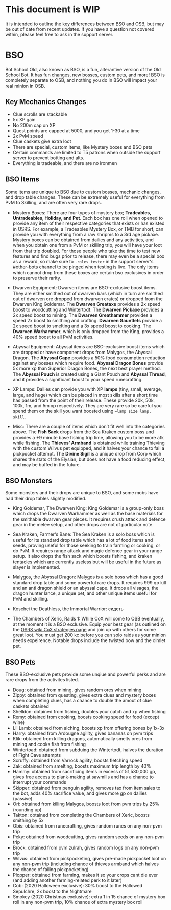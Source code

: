 # This document is WIP 
It is intended to outline the key differences between BSO and OSB, but may be out of date from recent updates. If you have a question not covered within, please feel free to ask in the support server.

# BSO
Bot School Old, also known as BSO, is a fun, alterantive version of the Old School Bot. It has fun changes, new bosses, custom pets, and more! BSO is completely separate to OSB, and nothing you do in BSO will impact your real minion in OSB. 

## Key Mechanics Changes
- Clue scrolls are stackable
- 5x XP gain
- No 200m cap on XP
- Quest points are capped at 5000, and you get 1-30 at a time
- 2x PvM speed
- Clue caskets give extra loot
- There are special, custom items, like Mystery boxes and BSO pets
- Certain commands are limited to T5 patrons when outside the support server to prevent botting and alts.
- Everything is tradeable, and there are no ironmen

## BSO Items
Some items are unique to BSO due to custom bosses, mechanic changes, and drop table changes. These can be extremely useful for everything from PvM to Skilling, and are often very rare drops. 

- Mystery Boxes: There are four types of mystery box; **Tradeables, Untradeables, Holiday, and Pet**. Each box has one roll when opened to provide any item of their respective categories that exists or has existed in OSRS. For example, a Tradeables Mystery Box, or TMB for short, can provide you with everything from a raw shripms to a 3rd age pickaxe. Mystery boxes can be obtained from dailies and any activities, and when you obtain one from a PvM or skilling trip, you will have your loot from that trip doubled. For those people who take the time to test new features and find bugs prior to release, there may even be a special box as a reward, so make sure to `.roles tester` in the support server's #other-bots channel to be pinged when testing is live. The only items which cannot drop from these boxes are certain bso exclusives in order to preserve their rarity.

- Dwarven Equipment: Dwarven items are BSO-exclusive boost items. They are either smithed out of dwarven bars (which in turn are smithed out of dwarven ore dropped from dwarven crates) or dropped from the Dwarven King Goldemar. The **Dwarven Greataxe** provides a 2x speed boost to woodcutting and Wintertodt. The **Dwarven Pickaxe** provides a 2x speed boost to mining. The **Dwarven Greathammer** provides a speed 2x boost to smithing and crafting. **Dwarven Gauntlets** provide a 2x speed boost to smelting and a 3x speed boost to cooking. The **Dwarven Warhammer**, which is only dropped from the King, provides a 40% speed boost to all PvM activities. 

- Abyssal Equipment: Abyssal items are BSO-exclusive boost items which are dropped or have component drops from Malygos, the Abyssal Dragon. The **Abyssal Cape** provides a 50% food consumption reduction against any bosses which require food. **Abyssal Dragon Bones** provide 5x more xp than Superior Dragon Bones, the next best prayer method. The **Abyssal Pouch** is created using a Giant Pouch and **Abyssal Thread**, and it provides a significant boost to your speed runecrafting.

- XP Lamps:
Dailies can provide you with XP **lamps** (tiny, small, average, large, and huge) which can be placed in most skills after a short time has passed from the point of their release. These provide 20k, 50k, 100k, 1m, and 5m xp respectively. They are very rare so be careful you spend them on the skill you want boosted using `=lamp size lamp, skill`.

- Misc:
There are a couple of items which don’t fit well into the categories above. The **Fish Sack** drops from the Sea Kraken custom boss and provides a +9 minute base fishing trip time, allowing you to be more afk while fishing. The **Thieves’ Armband** is obtained while training Thieving with the custom Wilvus pet equipped, and it halves your chance to fail a pickpocket attempt. The **Divine Sigil** is a unique drop from Corp which shares the stats of the Elysian, but does not have a food reducing effect, and may be buffed in the future. 


## BSO Monsters
Some monsters and their drops are unique to BSO, and some mobs have had their drop tables slightly modified. 

- King Goldemar, The Dwarven King:
King Goldemar is a group-only boss which drops the Dwarven Warhammer as well as the base materials for the smithable dwarven gear pieces. It requires crush attack and defence gear in the melee setup, and other drops are not of particular note. 

- Sea Kraken, Farmer's Bane:
The Sea Kraken is a solo boss which is useful for its standard drop table which has a lot of food items and seeds, proving useful for those seeking to train farming or cooking, or do PvM. It requires range attack and magic defence gear in your range setup. It also drops the fish sack which boosts fishing, and kraken tentacles which are currently useless but will be useful in the future as slayer is implemented.

- Malygos, the Abyssal Dragon:
Malygos is a solo boss which has a good standard drop table and some powerful rare drops. It requires 999 qp kill and an anti dragon shield or an abyssal cape. It drops all visages, the dragon hunter lance, a unique pet, and other unique items useful for PvM and skilling. 

- Koschei the Deathless, the Immortal Warrior:
сидеть

- The Chambers of Xeric, Raids 1:
While CoX will come to OSB eventually, at the moment it is a BSO exclusive. Equip your best gear (as outlined on the [OSRS wiki CoX strategies page](https://oldschool.runescape.wiki/w/Chambers_of_Xeric/Strategies) and join up with others for some great loot. You must get 200 kc before you can solo raids as your minion needs expeirence. Notable drops include the twisted bow and the olmlet pet.

## BSO Pets
These BSO-exclusive pets provide some unqiue and powerful perks and are rare drops from the activites listed.

- Doug: obtained from mining, gives random ores when mining
- Zippy: obtained from questing, gives extra clues and mystery boxes when completing clues, has a chance to double the amout of clue caskets obtained
- Shelldon: obtained from fishing, doubles your catch and xp when fishing
- Remy: obtained from cooking, boosts cooking speed for food (except wine)
- Lil Lamb: obtained from alching, boosts xp from offering bones by 1x-3x
- Harry: obtained from Ardougne agility, gives bananas on pvm trips
- Klik: obtained from killing dragons, automatically smelts ores from mining and cooks fish from fishing
- Wintertoad: obtained from subduing the Wintertodt, halves the duration of Fight Cave attempts
- Scruffy: obtained from Varrock agility, boosts fletching speed
- Zak: obtained from smelting, boosts maximum trip length by 40%
- Hammy: obtained from sacrificing items in excess of 51,530,000 gp, gives free access to plank-making at sawmills and has a chance to interrupt your commands
- Skipper: obtained from penguin agility, removes tax from item sales to the bot, adds 40% sacrifice value, and gives more gp on dailies (passive)
- Ori: obtained from killing Malygos, boosts loot from pvm trips by 25% (rounding up)
- Takton: obtained from completing the Chambers of Xeric, boosts smithing by 5x
- Obis: obtained from runecrafting, gives random runes on any non-pvm trip
- Peky: obtained from woodcutting, gives random seeds on any non-pvm trip
- Brock: obtained from pvm zulrah, gives random logs on any non-pvm trip
- Wilvus: obtained from pickpocketing, gives pre-made pickpocket loot on any non-pvm trip (including chance of thieves armband which halves the chance of failing pickpocketing)
- Plopper: obtained from farming, makes it so your crops cant die ever (and adding another farming-related perk to it later)
- Cob: (2020 Halloween exclusive): 30% boost to the Hallowed Sepulchre, 2x boost to the Nightmare
- Smokey (2020 Christmas exclusive): extra 1 in 15 chance of mystery box roll in any non-pvm trip, 10% chance of extra mystery box roll
